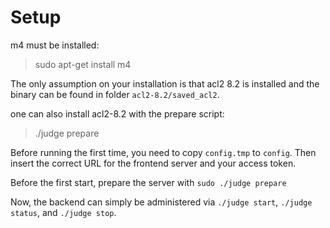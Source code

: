 # Setup

m4 must be installed:
> sudo apt-get install m4

The only assumption on your installation is that acl2 8.2 is installed and the binary can be found in folder `acl2-8.2/saved_acl2`.

one can also install acl2-8.2 with the prepare script:
> ./judge prepare


Before running the first time, you need to copy `config.tmp` to `config`.
Then insert the correct URL for the frontend server and your access token.

Before the first start, prepare the server with `sudo ./judge prepare`

Now, the backend can simply be administered via
`./judge start`, `./judge status`, and `./judge stop`.
